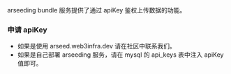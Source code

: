 arseeding bundle 服务提供了通过 apiKey 鉴权上传数据的功能。    
### 申请 apiKey
- 如果是使用 arseed.web3infra.dev 请在社区中联系我们。
- 如果是自己部署 arseeding 服务，请在 mysql 的 api_keys 表中注入 apiKey 值即可。 
